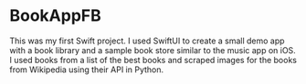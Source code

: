 # BookAppFB
This was my first Swift project. I used SwiftUI to create a small demo app with a book library and a sample book store similar to the music app on iOS. I used books from a list of the best books and scraped images for the books from Wikipedia using their API in Python.

